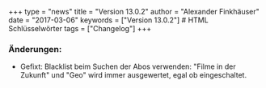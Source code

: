 +++
type = "news"
title = "Version 13.0.2"
author = "Alexander Finkhäuser"
date = "2017-03-06"
keywords = ["Version 13.0.2"] # HTML Schlüsselwörter
tags = ["Changelog"]
+++

### Änderungen:

- Gefixt: Blacklist beim Suchen der Abos verwenden: "Filme in der Zukunft" und "Geo" wird immer ausgewertet, egal ob eingeschaltet.
<!--more-->